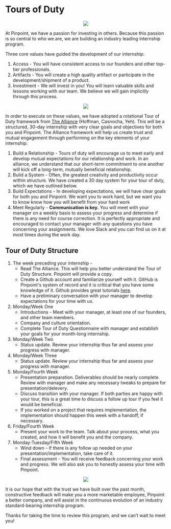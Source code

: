 # Tours of Duty

<p align="center">
  <img src="http://next-episode.net/tv-shows-images/big/tour-of-duty.jpg"/<br>
  <This Could Be You!>
</p>

At Pinpoint, we have a passion for investing in others. Because this passion is so central to who we are, we are building an industry leading internship program.

Three core values have guided the development of our internship:

1. Access - You will have consistent access to our founders and other top-tier professionals.
1. Artifacts - You will create a high quality artifact or participate in the development/shipment of a product.
1. Investment - We will invest in you! You will learn valuable skills and lessons working with our team. We believe we will gain implicitly through this process.

<p align="center">
  <img src="http://www.theallianceframework.com/uploads/7/8/2/9/7829688/_9898999_orig.png"/<br>
  <The Alliance>
</p>

In order to execute on these values, we have adopted a rotational Tour of Duty framework from [The Alliance](https://www.amazon.com/Alliance-Managing-Talent-Networked-Age/dp/1625275773) (Hoffman, Casnocha, Yeh). This will be a structured, 30-day internship with very clear goals and objectives for both you and Pinpoint. The Alliance framework will help us create trust and mutual engagement through performing on the key elements of your internship:

1. Build a Relationship - Tours of duty will encourage us to meet early and develop mutual expectations for our relationship and work. In an alliance, we understand that our short-term commitment to one another will kick off a long-term, mutually beneficial relationship.
1. Build a System - Often, the greatest creativity and productivity occur within structure. We have created a 30 day system for your tour of duty, which we have outlined below.
1. Build Expectations - In developing expectations, we will have clear goals for both you and Pinpoint. We want you to work hard, but we want you to know know how you will benefit from your hard work
1. Meet Regularly - **Communication is key.** You will meet with your manager on a weekly basis to assess your progress and determine if there is any need for course correction. It is perfectly appropriate and encouraged to contact your manager with any questions you have concerning your assignments. We love Slack and you can find us on it at most times during the work day.

## Tour of Duty Structure

1. The week preceding your internship - 
	* Read The Alliance. This will help you better understand the Tour of Duty Structure. Pinpoint will provide a copy.
	* Create a Github account and familiarize yourself with it. GitHub is Pinpoint's system of record and it is critical that you have some knowledge of it. Github provides great tutorials [here](https://guides.github.com/). 
	* Have a preliminary conversation with your manager to develop expectations for your time with us.
1. Monday/Week One
	* Introductions - Meet with your manager, at least one of our founders, and other team members.  
	* Company and culture orientation.
	* Complete Tour of Duty Questionnaire with manager and establish your goals for your month-long internship.
1. Monday/Week Two
	* Status update. Review your internship thus far and assess your progress with manager.
1. Monday/Week Three
	* Status update. Review your internship thus far and assess your progress with manager.
1. Monday/Fourth Week 
	* Presentation preparation. Deliverables should be nearly complete. Review with manager and make any necessary tweaks to prepare for presentation/delevery.
	* Discuss transition with your manager. If both parties are happy with your tour, this is a great time to discuss a follow up tour if you feel it would be beneficial.
	* If you worked on a project that requires implementation, the implementation should happen this week with a handoff, if necessary.
1. Friday/Fourth Week 
	* Present your work to the team. Talk about your process, what you created, and how it will benefit you and the company. 
1. Monday-Tuesday/Fifth Week
	* Wind down - If there is any follow up needed on your presentation/implementation, take care of it.
	* Final assessment - You will receive feedback concerning your work and progress. We will also ask you to honestly assess your time with Pinpoint. 

<p align="center">
  <img src="https://1.bp.blogspot.com/-l4oQdQ74jYY/WPfScfZJ_1I/AAAAAAAAHUg/CtG1BJ4iX8IymGnznTmS3tcWYiH2tfc7QCLcB/s1600/Screen%2BShot%2B2017-04-19%2Bat%2B2.03.40%2BPM.png"/<br>
  <Sample Internship Calendar>
</p>


It is our hope that with the trust we have built over the past month, constructive feedback will make you a more marketable employee, Pinpoint a better company, and will assist in the continuous evolution of an industry standard-bearing internship program.

Thanks for taking the time to review this program, and we can’t wait to meet you!